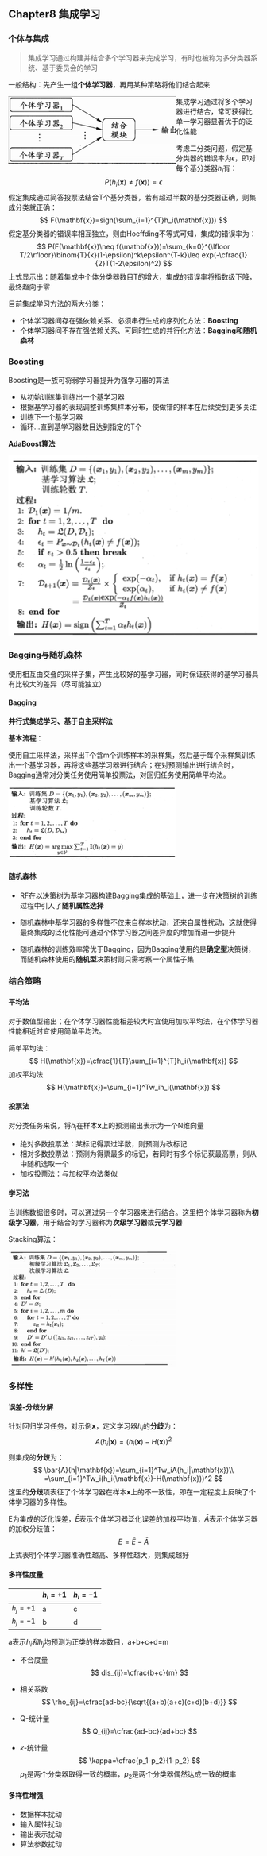 ## Chapter8 集成学习

### 个体与集成

> 集成学习通过构建并结合多个学习器来完成学习，有时也被称为多分类器系统、基于委员会的学习

一般结构：先产生一组**个体学习器**，再用某种策略将他们结合起来

<img src=".assets/image-20231117142658374.png" alt="image-20231117142658374" style="zoom:33%;" align="left"/>

集成学习通过将多个学习器进行结合，常可获得比单一学习器显著优于的泛化性能

考虑二分类问题，假定基分类器的错误率为$\epsilon$，即对每个基分类器$h_i$有：
$$
P(h_i(\mathbf{x})\neq f(\mathbf{x}))=\epsilon
$$
假定集成通过简答投票法结合T个基分类器，若有超过半数的基分类器正确，则集成分类就正确：
$$
F(\mathbf{x})=sign(\sum_{i=1}^{T}h_i(\mathbf{x}))
$$
假定基分类器的错误率相互独立，则由Hoeffding不等式可知，集成的错误率为：
$$
P(F(\mathbf{x})\neq f(\mathbf{x}))=\sum_{k=0}^{\lfloor T/2\rfloor}\binom{T}{k}(1-\epsilon)^k\epsilon^{T-k}\leq
exp(-\cfrac{1}{2}T(1-2\epsilon)^2)
$$
上式显示出：随着集成中个体分类器数目T的增大，集成的错误率将指数级下降，最终趋向于零

目前集成学习方法的两大分类：

* 个体学习器间存在强依赖关系、必须串行生成的序列化方法：**Boosting**
* 个体学习器间不存在强依赖关系、可同时生成的并行化方法：**Bagging和随机森林**

### Boosting

Boosting是一族可将弱学习器提升为强学习器的算法

* 从初始训练集训练出一个基学习器
* 根据基学习器的表现调整训练集样本分布，使做错的样本在后续受到更多关注
* 训练下一个基学习器
* 循环...直到基学习器数目达到指定的T个

**AdaBoost算法**

<img src=".assets/image-20231117145605823.png" alt="image-20231117145605823" style="zoom: 50%;" />

### Bagging与随机森林

使用相互由交叠的采样子集，产生比较好的基学习器，同时保证获得的基学习器具有比较大的差异（尽可能独立）

#### Bagging

**并行式集成学习、基于自主采样法**

**基本流程**：

使用自主采样法，采样出T个含m个训练样本的采样集，然后基于每个采样集训练出一个基学习器，再将这些基学习器进行结合；在对预测输出进行结合时，Bagging通常对分类任务使用简单投票法，对回归任务使用简单平均法。

<img src=".assets/image-20231117153041929.png" alt="image-20231117153041929" style="zoom:33%;" />

#### 随机森林

* RF在以决策树为基学习器构建Bagging集成的基础上，进一步在决策树的训练过程中引入了**随机属性选择**

* 随机森林中基学习器的多样性不仅来自样本扰动，还来自属性扰动，这就使得最终集成的泛化性能可通过个体学习器之间差异度的增加而进一步提升
* 随机森林的训练效率常优于Bagging，因为Bagging使用的是**确定型**决策树，而随机森林使用的**随机型**决策树则只需考察一个属性子集

### 结合策略

#### 平均法

对于数值型输出；在个体学习器性能相差较大时宜使用加权平均法，在个体学习器性能相近时宜使用简单平均法。

简单平均法：
$$
H(\mathbf{x})=\cfrac{1}{T}\sum_{i=1}^{T}h_i(\mathbf{x})
$$
加权平均法
$$
H(\mathbf{x})=\sum_{i=1}^Tw_ih_i(\mathbf{x})
$$

#### 投票法

对分类任务来说，将$h_i$在样本$\mathbf{x}$上的预测输出表示为一个N维向量

* 绝对多数投票法：某标记得票过半数，则预测为改标记
* 相对多数投票法：预测为得票最多的标记，若同时有多个标记获最高票，则从中随机选取一个
* 加权投票法：与加权平均法类似

#### 学习法

当训练数据很多时，可以通过另一个学习器来进行结合。这里把个体学习器称为**初级学习器**，用于结合的学习器称为**次级学习器**或**元学习器**

Stacking算法：

<img src=".assets/image-20231117155817770.png" alt="image-20231117155817770" style="zoom:33%;" />

### 多样性

#### 误差-分歧分解

针对回归学习任务，对示例$\mathbf{x}$，定义学习器$h_i$的**分歧**为：
$$
A(h_i|\mathbf{x})=(h_i(\mathbf{x})-H(\mathbf{x}))^2
$$
则集成的**分歧**为：
$$
\bar{A}(h|\mathbf{x})=\sum_{i=1}^Tw_iA(h_i|\mathbf{x})\\
=\sum_{i=1}^Tw_i(h_i(\mathbf{x})-H(\mathbf{x}))^2
$$
这里的**分歧**项表征了个体学习器在样本$\mathbf{x}$上的不一致性，即在一定程度上反映了个体学习器的多样性。

E为集成的泛化误差，$\bar{E}$表示个体学习器泛化误差的加权平均值，$\bar{A}$表示个体学习器的加权分歧值：
$$
E=\bar{E}-\bar{A}
$$
上式表明个体学习器准确性越高、多样性越大，则集成越好

#### 多样性度量

|          | $h_i=+1$ | $h_i=-1$ |
| -------- | -------- | -------- |
| $h_j=+1$ | a        | c        |
| $h_j=-1$ | b        | d        |

a表示$h_i和h_j$均预测为正类的样本数目，a+b+c+d=m

* 不合度量
  $$
  dis_{ij}=\cfrac{b+c}{m}
  $$

* 相关系数
  $$
  \rho_{ij}=\cfrac{ad-bc}{\sqrt{(a+b)(a+c)(c+d)(b+d)}}
  $$

* Q-统计量
  $$
  Q_{ij}=\cfrac{ad-bc}{ad+bc}
  $$

* $\kappa$-统计量
  $$
  \kappa=\cfrac{p_1-p_2}{1-p_2}
  $$
  $p_1$是两个分类器取得一致的概率，$p_2$是两个分类器偶然达成一致的概率

#### 多样性增强

* 数据样本扰动
* 输入属性扰动
* 输出表示扰动
* 算法参数扰动

